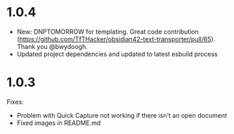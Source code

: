 # 1.0.4
- New: DNPTOMORROW for templating. Great code contribution (https://github.com/TfTHacker/obsidian42-text-transporter/pull/65). Thank you @bwydoogh.
- Updated project dependencies and updated to latest esbuild process

# 1.0.3
Fixes:
- Problem with Quick Capture not working if there isn't an open document
- Fixed images in README.md